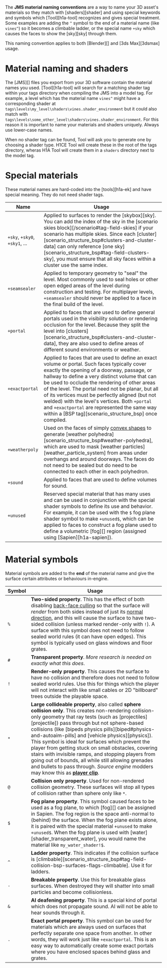 The **JMS material naming conventions** are a way to name your 3D asset's materials so they match with [shaders][shader] and using special keywords and symbols which [Tool][h1a-tool] recognizes and gives special treatment. Some examples are adding the `^` symbol to the end of a material name (like `vines^`) so it becomes a climbable ladder, or the special name `+sky` which causes the faces to show the [sky][sky] through them.

This naming convention applies to both [Blender][] and [3ds Max][3dsmax] usage.

# Material naming and shaders
The [JMS][] files you export from your 3D software contain the material names you used. [Tool][h1a-tool] will search for a matching shader tag within your tags directory when compiling the JMS into a model tag. For example, a level which has the material name `vines^` might have a corresponding shader at `tags\levels\my_level\shaders\vines.shader_environment` but it could also match with `tags\levels\some_other_level\shaders\vines.shader_environment`. For this reason it is important to name your materials and shaders uniquely. Always use lower-case names.

When no shader tag can be found, Tool will ask you to generate one by choosing a shader type. H1CE Tool will create these in the root of the tags directory, wheras H1A Tool will create them in a `shaders` directory next to the model tag.

# Special materials
These material names are hard-coded into the [tools][h1a-ek] and have special meaning. They do not need shader tags.

| Name | Usage
|------|------
| `+sky`, `+sky0`, `+sky1`, ... | Applied to surfaces to render the [skybox][sky]. You can add the index of the sky in the [scenario skies block][/scenario#tag-field-skies] if your scenario has multiple skies. Since each [cluster][scenario_structure_bsp#clusters-and-cluster-data] can only reference [one sky][scenario_structure_bsp#tag-field-clusters-sky], you must ensure that all sky faces within a cluster use the same index.
| `+seamsealer` | Applied to temporary geometry to "seal" the level. Most commonly used to seal holes or other open edged areas of the level during construction and testing. For multiplayer levels, `+seamsealer` should never be applied to a face in the final build of the level.
| `+portal` | Applied to faces that are used to define general portals used in the visibility solution or rendering occlusion for the level. Because they split the level into [clusters][scenario_structure_bsp#clusters-and-cluster-data], they are also used to define areas of different sound environments or weather.
| `+exactportal` | Applied to faces that are used to define an exact volume or portal. Such faces typically cover exactly the opening of a doorway, passage, or hallway to define a very distinct volume that can be used to occlude the rendering of other areas of the level. The portal need not be planar, but all of its vertices must be perfectly aligned (but not welded) with the level's vertices. Both `+portal` and `+exactportal` are represented the same way within a [BSP tag][scenario_structure_bsp] once compiled.
| `+weatherpoly` | Used on the faces of simply [convex shapes](https://en.wikipedia.org/wiki/Polyhedron#Convex_polyhedra) to generate [weather polyhedra][scenario_structure_bsp#weather-polyhedra], which are used to mask [weather particles][weather_particle_system] from areas under overhangs and around doorways. The faces do not need to be sealed but do need to be connected to each other in each polyhedron.
| `+sound` | Applied to faces that are used to define volumes for sound.
| `+unused` | Reserved special material that has many uses and can be used in conjunction with the special shader symbols to define its use and behavior. For example, it can be used with the `$` fog plane shader symbol to make `+unused$`, which can be applied to faces to construct a fog plane used to define a volumetric [fog][] region (assigned using [Sapien][h1a-sapien]).

# Material symbols
Material symbols are added to the **end** of the material name and give the surface certain attributes or behaviours in-engine.

| Symbol | Usage
|--------|------
| `%` | **Two-sided property**. This has the effect of both disabling [back-face culling](https://en.wikipedia.org/wiki/Back-face_culling) so that the surface will _render_ from both sides instead of just its [normal direction](https://en.wikipedia.org/wiki/Normal_(geometry)), and this will cause the surface to have two-sided collision (unless marked render-only with `!`). A surface with this symbol does not need to follow sealed world rules (it can have open edges). This symbol is typically used on glass windows and floor grates.
| `#` | **Transparent property**. _More research is needed on exactly what this does_.
| `!` | **Render-only property**. This causes the surface to have no collision and therefore does not need to follow sealed world rules. Use this for things which the player will not interact with like small cables or 2D "billboard" trees outside the playable space.
| `*` | **Large collideable property**, also called **sphere collision only**. This creates non-rendering collision-only geometry that ray tests (such as [projectiles][projectile]) pass through but not sphere-based collisions (like [bipeds physics pills][biped#physics-and-autoaim-pills] and [vehicle physics][physics]). This symbol is ideal for surfaces which prevent the player from getting stuck on small obstacles, covering stairs with invisible ramps, and stopping players from going out of bounds, all while still allowing grenades and bullets to pass through. _Source engine_ modders may know this as **[player clip](https://developer.valvesoftware.com/wiki/Tool_textures#Clips)**.
| `@` | **Collision only property**. Used for non-rendered collision geometry. These surfaces will stop all types of collision rather than sphere only like `*`.
| `$` | **Fog plane property**. This symbol caused faces to be used as a fog plane, to which [fog][] can be assigned in Sapien. The fog region is the space anti-normal to (behind) the surface. When the fog plane exists alone, it is paired with the special material `+unused` to make `+unused$`. When the fog plane is used with [water][shader_transparent_water], you would name the material like `my_water_shader!$`.
| `^` | **Ladder property**. This indicates if the collision surface is [climbable][scenario_structure_bsp#tag-field-collision-bsp-surfaces-flags-climbable]. Use it for ladders.
| `-` | **Breakable property**. Use this for breakable glass surfaces. When destroyed they will shatter into small particles and become collisionless.
| `&` | **AI deafening property**. This is a special kind of portal which does not propagate sound. AI will not be able to hear sounds through it.
| `.` | **Exact portal property**. This symbol can be used for materials which are always used on surfaces that perfectly separate one space from another. In other words, they will work just like `+exactportal`. This is an easy way to automatically create some exact portals where you have enclosed spaces behind glass and grates.
